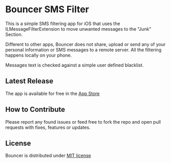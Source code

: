 Bouncer SMS Filter
=====================

This is a simple SMS filtering app for iOS that uses the ILMessageFilterExtension to move unwanted messages to the "Junk" Section.

Different to other apps, Bouncer does not share, upload or send any of your personal information or SMS messages to a remote server.   All the filtering happens locally on your phone.

Messages text is checked against a simple user defined blacklist.

Latest Release
----------------------

The app is available for free in the [App Store](https://apps.apple.com/us/app/bouncer-sms-block-list/id1457476313)



How to Contribute
----------------------

Please report any found issues or feed free to fork the repo and open pull requests with fixes, features or updates. 

License
----------------------

Bouncer is distributed under [MIT license](https://github.com/afterxleep/Bouncer/blob/master/LICENSE)

